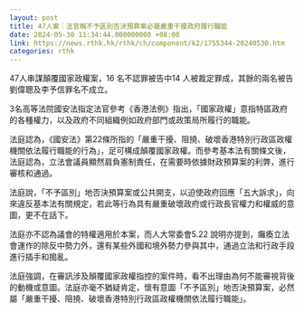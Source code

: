 ```yaml
---
layout: post
title: 47人案｜法官稱不予區別否決預算案必屬嚴重干擾政府履行職能
date: 2024-05-30 11:34:44.000000000 +08:00
link: https://news.rthk.hk/rthk/ch/component/k2/1755344-20240530.htm
categories: rthk
---
```


47人串謀顛覆國家政權案，16 名不認罪被告中14 人被裁定罪成，其餘的兩名被告劉偉聰及李予信罪名不成立。

3名高等法院國安法指定法官參考《香港法例》指出，「國家政權」意指特區政府的各種權力，以及政府不同組織例如政府部門或政策局所履行的職能。

法庭認為，《國安法》第22條所指的「嚴重干擾、阻撓、破壞香港特別行政區政權機關依法履行職能的行為」，足可構成顛覆國家政權。而參考基本法有關條文後，法庭認為，立法會議員顯然肩負憲制責任，在需要時依據財政預算案的利弊，進行審核和通過。

法庭說，「不予區別」地否決預算案或公共開支，以迫使政府回應「五大訴求」，向來違反基本法有關規定，若此等行為具有嚴重破壞政府或行政長官權力和權威的意圖，更不在話下。

法庭亦不認為議會的特權適用於本案，而人大常委會5.22 說明亦提到，癱瘓立法會運作的除反中勢力外，還有某些外國和境外勢力參與其中，通過立法和行政手段進行插手和搗亂。

法庭強調，在審訊涉及顛覆國家政權指控的案件時，看不出理由為何不能審視背後的動機或意圖。法庭亦毫不猶疑肯定，懷有意圖「不予區別」地否決預算案，必然屬「嚴重干擾、阻撓、破壞香港特別行政區政權機關依法履行職能」。
